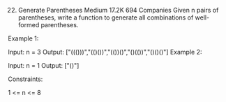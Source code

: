 22. Generate Parentheses
    Medium
    17.2K
    694
    Companies
    Given n pairs of parentheses, write a function to generate all combinations of well-formed parentheses.



Example 1:

Input: n = 3
Output: ["((()))","(()())","(())()","()(())","()()()"]
Example 2:

Input: n = 1
Output: ["()"]


Constraints:

1 <= n <= 8